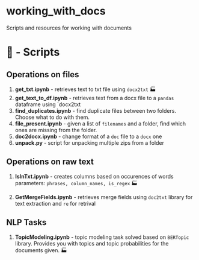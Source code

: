 # working_with_docs
Scripts and resources for working with documents

# 🍱 - Scripts

## Operations on files

1. **get_txt.ipynb** - retrieves text to txt file using `docx2txt` 🏭
2. **get_text_to_df.ipynb** - retrieves text from a docx file to a `pandas` dataframe using `docx2txt
3. **find_duplicates.ipynb** - find duplicate files between two folders. Choose what to do with them.
4. **file_present.ipynb** - given a list of `filenames` and a folder, find which ones are missing from the folder.
5. **doc2docx.ipynb** - change format of a `doc` file to a `docx` one
6. **unpack.py** - script for unpacking multiple zips from a folder


## Operations on raw text

1. **IsInTxt.ipynb** - creates columns based on occurences of words  
parameters: `phrases, column_names, is_regex` 🏭

2. **GetMergeFields.ipynb** - retrieves merge fields using `doc2txt` library for text extraction and `re` for retrival


## NLP Tasks

1. **TopicModeling.ipynb** - topic modeling task solved based on `BERTopic` library. 
Provides you with topics and topic probabilities for the documents given. 🏭
